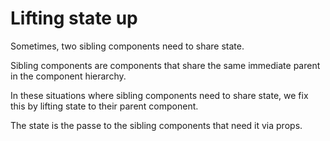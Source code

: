 # Lifting state up

Sometimes, two sibling components need to share state.

Sibling components are components that share the same immediate parent in the component hierarchy.

In these situations where sibling components need to share state, we fix this by lifting state to their parent component.

The state is the passe to the sibling components that need it via props.